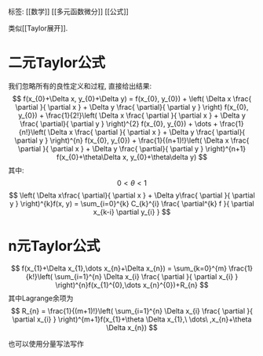 标签: [[数学]] [[多元函数微分]] [[公式]] 

类似[[Taylor展开]]. 

# 二元Taylor公式

我们忽略所有的良性定义和过程, 直接给出结果: 
$$
f(x_{0}+\Delta x, y_{0}+\Delta y) = 
f(x_{0}, y_{0}) + 
\left( \Delta x \frac{ \partial }{ \partial x } + 
\Delta y \frac{ \partial}{ \partial y } \right) f(x_{0}, y_{0}) + 
\frac{1}{2!}\left( \Delta x \frac{ \partial }{ \partial x } + 
\Delta y \frac{ \partial}{ \partial y } \right)^{2} f(x_{0}, y_{0}) + \dots + \frac{1}{n!}\left( \Delta x \frac{ \partial }{ \partial x } + \Delta y \frac{ \partial}{ \partial y } \right)^{n} f(x_{0}, y_{0}) + 
\frac{1}{(n+1)!}\left( \Delta x \frac{ \partial }{ \partial x } + \Delta y \frac{ \partial}{ \partial y } \right)^{n+1} f(x_{0}+\theta\Delta x, y_{0}+\theta\delta y)
$$
其中: 
$$
0<\theta<1
$$
$$
\left( \Delta x\frac{ \partial}{ \partial x } + \Delta y\frac{ \partial }{ \partial y }  \right)^{k}f(x, y) = \sum_{i=0}^{k} C_{k}^{i} \frac{ \partial^{k} f }{ \partial x_{k-i} \partial y_{i} } 
$$
# n元Taylor公式

$$
f(x_{1}+\Delta x_{1},\dots x_{n}+\Delta x_{n}) = \sum_{k=0}^{m} \frac{1}{k!}\left( \sum_{i=1}^{n} \Delta x_{i} \frac{ \partial }{ \partial x_{i} } \right)^{n}f(x_{1}^{0},\dots x_{n}^{0})+R_{n}
$$
其中Lagrange余项为
$$
R_{n} = \frac{1}{(m+1)!}\left( \sum_{i=1}^{n} \Delta x_{i} \frac{ \partial }{ \partial x_{i} }  \right)^{m+1}f(x_{1}+\theta \Delta x_{1},\ \dots\ ,x_{n}+\theta \Delta x_{n})
$$

也可以使用分量写法写作